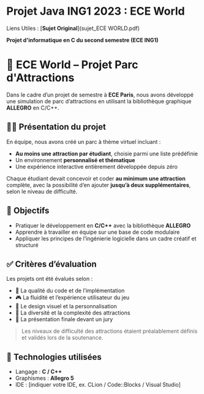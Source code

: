 # Projet Java ING1 2023 : ECE World

Liens Utiles :  [**Sujet Original**](sujet_ECE WORLD.pdf)

**Projet d'informatique en C du second semestre (ECE ING1)**

# 🎢 ECE World – Projet Parc d'Attractions

Dans le cadre d’un projet de semestre à **ECE Paris**, nous avons développé une simulation de parc d’attractions en utilisant la bibliothèque graphique **ALLEGRO** en C/C++.

## 🧑‍💻 Présentation du projet

En équipe, nous avons créé un parc à thème virtuel incluant :

- **Au moins une attraction par étudiant**, choisie parmi une liste prédéfinie
- Un environnement **personnalisé et thématique**
- Une expérience interactive entièrement développée depuis zéro

Chaque étudiant devait concevoir et coder **au minimum une attraction** complète, avec la possibilité d’en ajouter **jusqu’à deux supplémentaires**, selon le niveau de difficulté.

## 🎯 Objectifs

- Pratiquer le développement en **C/C++** avec la bibliothèque **ALLEGRO**
- Apprendre à travailler en équipe sur une base de code modulaire
- Appliquer les principes de l’ingénierie logicielle dans un cadre créatif et structuré

## ✅ Critères d’évaluation

Les projets ont été évalués selon :

- 🔧 La qualité du code et de l’implémentation  
- 🎮 La fluidité et l’expérience utilisateur du jeu  
- 🎨 Le design visuel et la personnalisation  
- 🧠 La diversité et la complexité des attractions  
- 🎤 La présentation finale devant un jury

> Les niveaux de difficulté des attractions étaient préalablement définis et validés lors de la soutenance.

## 🚀 Technologies utilisées

- Langage : **C / C++**
- Graphismes : **Allegro 5**
- IDE : [indiquer votre IDE, ex. CLion / Code::Blocks / Visual Studio]



